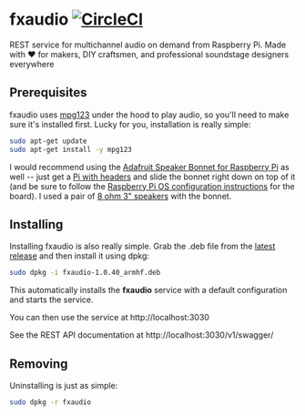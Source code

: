 # fxaudio [![CircleCI](https://circleci.com/gh/danesparza/fxaudio.svg?style=shield)](https://circleci.com/gh/danesparza/fxaudio)
REST service for multichannel audio on demand from Raspberry Pi.  Made with ❤️ for makers, DIY craftsmen, and professional soundstage designers everywhere

## Prerequisites
fxaudio uses [mpg123](https://en.wikipedia.org/wiki/Mpg123) under the hood to play audio, so you'll need to make sure it's installed first.  Lucky for you, installation is really simple:

```bash
sudo apt-get update
sudo apt-get install -y mpg123
```

I would recommend using the [Adafruit Speaker Bonnet for Raspberry Pi](https://learn.adafruit.com/adafruit-speaker-bonnet-for-raspberry-pi/overview) as well -- just get a [Pi with headers](https://www.adafruit.com/product/3708) and slide the bonnet right down on top of it (and be sure to follow the [Raspberry Pi OS configuration instructions](https://learn.adafruit.com/adafruit-speaker-bonnet-for-raspberry-pi/raspberry-pi-usage) for the board).  I used a pair of [8 ohm 3" speakers](https://www.adafruit.com/product/1313) with the bonnet. 

## Installing
Installing fxaudio is also really simple.  Grab the .deb file from the [latest release](https://github.com/danesparza/fxaudio/releases/latest) and then install it using dpkg:


```bash
sudo dpkg -i fxaudio-1.0.40_armhf.deb 
````

This automatically installs the **fxaudio** service with a default configuration and starts the service. 

You can then use the service at http://localhost:3030

See the REST API documentation at http://localhost:3030/v1/swagger/

## Removing 
Uninstalling is just as simple:

```bash
sudo dpkg -r fxaudio
````
